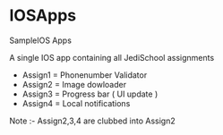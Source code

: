 # IOSApps
SampleIOS Apps

A single IOS app containing all JediSchool assignments
 * Assign1 = Phonenumber Validator
 * Assign2 = Image dowloader
 * Assign3 = Progress bar ( UI update )
 * Assign4 = Local notifications

Note :- Assign2,3,4 are clubbed into Assign2
